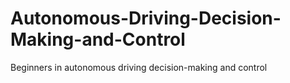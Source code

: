 # Autonomous-Driving-Decision-Making-and-Control
Beginners in autonomous driving decision-making and control
